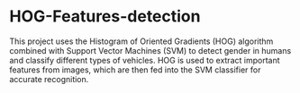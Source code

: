 # HOG-Features-detection
This project uses the Histogram of Oriented Gradients (HOG) algorithm combined with Support Vector Machines (SVM) to detect gender in humans and classify different types of vehicles. HOG is used to extract important features from images, which are then fed into the SVM classifier for accurate recognition. 
